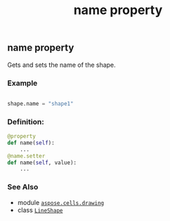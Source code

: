 ﻿---
title: name property
second_title: Aspose.Cells for Python via .NET API References
description: 
type: docs
weight: 880
url: /aspose.cells.drawing/lineshape/name/
is_root: false
---

## name property


Gets and sets the name of the shape.

### Example 


```python

shape.name = "shape1"

```
### Definition:
```python
@property
def name(self):
    ...
@name.setter
def name(self, value):
    ...
```

### See Also
* module [`aspose.cells.drawing`](../../)
* class [`LineShape`](/cells/python-net/aspose.cells.drawing/lineshape)
